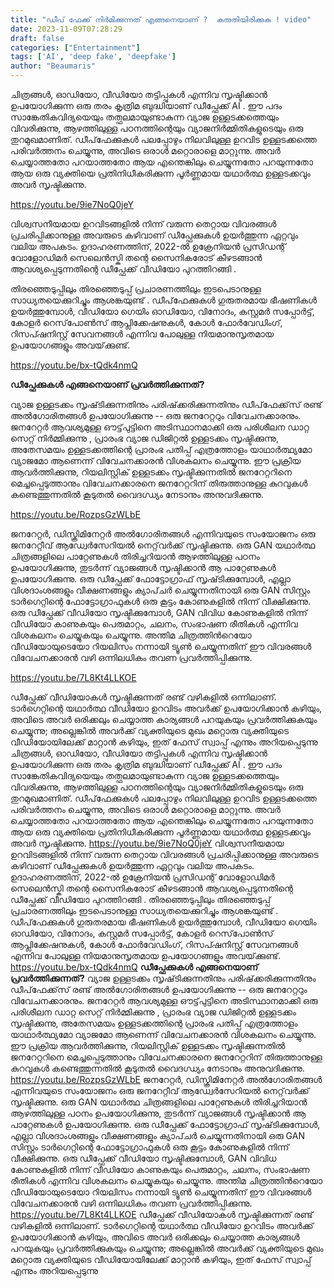 ```yaml
---
title: "ഡീപ് ഫേക്ക് നിർമിക്കുന്നത് എങ്ങനെയാണ് ?  കരുതിയിരിക്കുക ! video"
date: 2023-11-09T07:28:29
draft: false
categories: ["Entertainment"]
tags: ['AI', 'deep fake', 'deepfake']
author: "Beaumaris"
---
```


ചിത്രങ്ങൾ, ഓഡിയോ, വീഡിയോ തട്ടിപ്പുകൾ എന്നിവ സൃഷ്ടിക്കാൻ ഉപയോഗിക്കുന്ന ഒരു തരം കൃത്രിമ ബുദ്ധിയാണ് ഡീപ്ഫേക്ക് AI . ഈ പദം സാങ്കേതികവിദ്യയെയും തത്ഫലമായുണ്ടാകുന്ന വ്യാജ ഉള്ളടക്കത്തെയും വിവരിക്കുന്നു, ആഴത്തിലുള്ള പഠനത്തിന്റെയും വ്യാജനിർമ്മിതികളുടെയും ഒരു തുറമുഖമാണിത്. ഡീപ്‌ഫേക്കുകൾ പലപ്പോഴും നിലവിലുള്ള ഉറവിട ഉള്ളടക്കത്തെ പരിവർത്തനം ചെയ്യുന്നു, അവിടെ ഒരാൾ മറ്റൊരാളെ മാറ്റുന്നു. അവർ ചെയ്യാത്തതോ പറയാത്തതോ ആയ എന്തെങ്കിലും ചെയ്യുന്നതോ പറയുന്നതോ ആയ ഒരു വ്യക്തിയെ പ്രതിനിധീകരിക്കുന്ന പൂർണ്ണമായ യഥാർത്ഥ ഉള്ളടക്കവും അവർ സൃഷ്ടിക്കുന്നു.

https://youtu.be/9ie7NoQ0jeY

വിശ്വസനീയമായ ഉറവിടങ്ങളിൽ നിന്ന് വരുന്ന തെറ്റായ വിവരങ്ങൾ പ്രചരിപ്പിക്കാനുള്ള അവരുടെ കഴിവാണ് ഡീപ്ഫേക്കുകൾ ഉയർത്തുന്ന ഏറ്റവും വലിയ അപകടം. ഉദാഹരണത്തിന്, 2022-ൽ ഉക്രേനിയൻ പ്രസിഡന്റ് വോളോഡിമർ സെലെൻസ്കി തന്റെ സൈനികരോട് കീഴടങ്ങാൻ ആവശ്യപ്പെടുന്നതിന്റെ ഡീപ്ഫേക്ക് വീഡിയോ പുറത്തിറങ്ങി .

തിരഞ്ഞെടുപ്പിലും തിരഞ്ഞെടുപ്പ് പ്രചാരണത്തിലും ഇടപെടാനുള്ള സാധ്യതയെക്കുറിച്ചും ആശങ്കയുണ്ട് . ഡീപ്‌ഫേക്കുകൾ ഗുരുതരമായ ഭീഷണികൾ ഉയർത്തുമ്പോൾ, വീഡിയോ ഗെയിം ഓഡിയോ, വിനോദം, കസ്റ്റമർ സപ്പോർട്ട്, കോളർ റെസ്‌പോൺസ് ആപ്ലിക്കേഷനുകൾ, കോൾ ഫോർവേഡിംഗ്, റിസപ്ഷനിസ്റ്റ് സേവനങ്ങൾ എന്നിവ പോലുള്ള നിയമാനുസൃതമായ ഉപയോഗങ്ങളും അവയ്‌ക്കുണ്ട്.

https://youtu.be/bx-tQdk4nmQ

<strong>ഡീപ്ഫേക്കുകൾ എങ്ങനെയാണ് പ്രവർത്തിക്കുന്നത്?</strong>

വ്യാജ ഉള്ളടക്കം സൃഷ്‌ടിക്കുന്നതിനും പരിഷ്‌ക്കരിക്കുന്നതിനും ഡീപ്‌ഫേക്ക്‌സ് രണ്ട് അൽഗോരിതങ്ങൾ ഉപയോഗിക്കുന്നു -- ഒരു ജനറേറ്ററും വിവേചനക്കാരനും. ജനറേറ്റർ ആവശ്യമുള്ള ഔട്ട്‌പുട്ടിനെ അടിസ്ഥാനമാക്കി ഒരു പരിശീലന ഡാറ്റ സെറ്റ് നിർമ്മിക്കുന്നു , പ്രാരംഭ വ്യാജ ഡിജിറ്റൽ ഉള്ളടക്കം സൃഷ്ടിക്കുന്നു, അതേസമയം ഉള്ളടക്കത്തിന്റെ പ്രാരംഭ പതിപ്പ് എത്രത്തോളം യാഥാർത്ഥ്യമോ വ്യാജമോ ആണെന്ന് വിവേചനക്കാരൻ വിശകലനം ചെയ്യുന്നു. ഈ പ്രക്രിയ ആവർത്തിക്കുന്നു, റിയലിസ്റ്റിക് ഉള്ളടക്കം സൃഷ്ടിക്കുന്നതിൽ ജനറേറ്ററിനെ മെച്ചപ്പെടുത്താനും വിവേചനക്കാരനെ ജനറേറ്ററിന് തിരുത്താനുള്ള കുറവുകൾ കണ്ടെത്തുന്നതിൽ കൂടുതൽ വൈദഗ്ധ്യം നേടാനും അനുവദിക്കുന്നു.

https://youtu.be/RozpsGzWLbE

ജനറേറ്റർ, ഡിസ്ക്രിമിനേറ്റർ അൽഗോരിതങ്ങൾ എന്നിവയുടെ സംയോജനം ഒരു ജനറേറ്റീവ് ആഡ്വേർസേറിയൽ നെറ്റ്‌വർക്ക് സൃഷ്ടിക്കുന്നു. ഒരു GAN യഥാർത്ഥ ചിത്രങ്ങളിലെ പാറ്റേണുകൾ തിരിച്ചറിയാൻ ആഴത്തിലുള്ള പഠനം ഉപയോഗിക്കുന്നു, തുടർന്ന് വ്യാജങ്ങൾ സൃഷ്ടിക്കാൻ ആ പാറ്റേണുകൾ ഉപയോഗിക്കുന്നു. ഒരു ഡീപ്ഫേക്ക് ഫോട്ടോഗ്രാഫ് സൃഷ്‌ടിക്കുമ്പോൾ, എല്ലാ വിശദാംശങ്ങളും വീക്ഷണങ്ങളും ക്യാപ്‌ചർ ചെയ്യുന്നതിനായി ഒരു GAN സിസ്റ്റം ടാർഗെറ്റിന്റെ ഫോട്ടോഗ്രാഫുകൾ ഒരു കൂട്ടം കോണുകളിൽ നിന്ന് വീക്ഷിക്കുന്നു. ഒരു ഡീപ്ഫേക്ക് വീഡിയോ സൃഷ്ടിക്കുമ്പോൾ, GAN വിവിധ കോണുകളിൽ നിന്ന് വീഡിയോ കാണുകയും പെരുമാറ്റം, ചലനം, സംഭാഷണ രീതികൾ എന്നിവ വിശകലനം ചെയ്യുകയും ചെയ്യുന്നു. അന്തിമ ചിത്രത്തിൻറെയോ വീഡിയോയുടെയോ റിയലിസം നന്നായി ട്യൂൺ ചെയ്യുന്നതിന് ഈ വിവരങ്ങൾ വിവേചനക്കാരൻ വഴി ഒന്നിലധികം തവണ പ്രവർത്തിപ്പിക്കുന്നു.

https://youtu.be/7L8Kt4LLKOE

ഡീപ്ഫേക്ക് വീഡിയോകൾ സൃഷ്ടിക്കുന്നത് രണ്ട് വഴികളിൽ ഒന്നിലാണ്. ടാർഗെറ്റിന്റെ യഥാർത്ഥ വീഡിയോ ഉറവിടം അവർക്ക് ഉപയോഗിക്കാൻ കഴിയും, അവിടെ അവർ ഒരിക്കലും ചെയ്യാത്ത കാര്യങ്ങൾ പറയുകയും പ്രവർത്തിക്കുകയും ചെയ്യുന്നു; അല്ലെങ്കിൽ അവർക്ക് വ്യക്തിയുടെ മുഖം മറ്റൊരു വ്യക്തിയുടെ വീഡിയോയിലേക്ക് മാറ്റാൻ കഴിയും, ഇത് ഫേസ് സ്വാപ്പ് എന്നും അറിയപ്പെടുന്നു
ചിത്രങ്ങൾ, ഓഡിയോ, വീഡിയോ തട്ടിപ്പുകൾ എന്നിവ സൃഷ്ടിക്കാൻ ഉപയോഗിക്കുന്ന ഒരു തരം കൃത്രിമ ബുദ്ധിയാണ് ഡീപ്ഫേക്ക് AI . ഈ പദം സാങ്കേതികവിദ്യയെയും തത്ഫലമായുണ്ടാകുന്ന വ്യാജ ഉള്ളടക്കത്തെയും വിവരിക്കുന്നു, ആഴത്തിലുള്ള പഠനത്തിന്റെയും വ്യാജനിർമ്മിതികളുടെയും ഒരു തുറമുഖമാണിത്. ഡീപ്‌ഫേക്കുകൾ പലപ്പോഴും നിലവിലുള്ള ഉറവിട ഉള്ളടക്കത്തെ പരിവർത്തനം ചെയ്യുന്നു, അവിടെ ഒരാൾ മറ്റൊരാളെ മാറ്റുന്നു. അവർ ചെയ്യാത്തതോ പറയാത്തതോ ആയ എന്തെങ്കിലും ചെയ്യുന്നതോ പറയുന്നതോ ആയ ഒരു വ്യക്തിയെ പ്രതിനിധീകരിക്കുന്ന പൂർണ്ണമായ യഥാർത്ഥ ഉള്ളടക്കവും അവർ സൃഷ്ടിക്കുന്നു. https://youtu.be/9ie7NoQ0jeY വിശ്വസനീയമായ ഉറവിടങ്ങളിൽ നിന്ന് വരുന്ന തെറ്റായ വിവരങ്ങൾ പ്രചരിപ്പിക്കാനുള്ള അവരുടെ കഴിവാണ് ഡീപ്ഫേക്കുകൾ ഉയർത്തുന്ന ഏറ്റവും വലിയ അപകടം. ഉദാഹരണത്തിന്, 2022-ൽ ഉക്രേനിയൻ പ്രസിഡന്റ് വോളോഡിമർ സെലെൻസ്കി തന്റെ സൈനികരോട് കീഴടങ്ങാൻ ആവശ്യപ്പെടുന്നതിന്റെ ഡീപ്ഫേക്ക് വീഡിയോ പുറത്തിറങ്ങി . തിരഞ്ഞെടുപ്പിലും തിരഞ്ഞെടുപ്പ് പ്രചാരണത്തിലും ഇടപെടാനുള്ള സാധ്യതയെക്കുറിച്ചും ആശങ്കയുണ്ട് . ഡീപ്‌ഫേക്കുകൾ ഗുരുതരമായ ഭീഷണികൾ ഉയർത്തുമ്പോൾ, വീഡിയോ ഗെയിം ഓഡിയോ, വിനോദം, കസ്റ്റമർ സപ്പോർട്ട്, കോളർ റെസ്‌പോൺസ് ആപ്ലിക്കേഷനുകൾ, കോൾ ഫോർവേഡിംഗ്, റിസപ്ഷനിസ്റ്റ് സേവനങ്ങൾ എന്നിവ പോലുള്ള നിയമാനുസൃതമായ ഉപയോഗങ്ങളും അവയ്‌ക്കുണ്ട്. https://youtu.be/bx-tQdk4nmQ **ഡീപ്ഫേക്കുകൾ എങ്ങനെയാണ് പ്രവർത്തിക്കുന്നത്?** വ്യാജ ഉള്ളടക്കം സൃഷ്‌ടിക്കുന്നതിനും പരിഷ്‌ക്കരിക്കുന്നതിനും ഡീപ്‌ഫേക്ക്‌സ് രണ്ട് അൽഗോരിതങ്ങൾ ഉപയോഗിക്കുന്നു -- ഒരു ജനറേറ്ററും വിവേചനക്കാരനും. ജനറേറ്റർ ആവശ്യമുള്ള ഔട്ട്‌പുട്ടിനെ അടിസ്ഥാനമാക്കി ഒരു പരിശീലന ഡാറ്റ സെറ്റ് നിർമ്മിക്കുന്നു , പ്രാരംഭ വ്യാജ ഡിജിറ്റൽ ഉള്ളടക്കം സൃഷ്ടിക്കുന്നു, അതേസമയം ഉള്ളടക്കത്തിന്റെ പ്രാരംഭ പതിപ്പ് എത്രത്തോളം യാഥാർത്ഥ്യമോ വ്യാജമോ ആണെന്ന് വിവേചനക്കാരൻ വിശകലനം ചെയ്യുന്നു. ഈ പ്രക്രിയ ആവർത്തിക്കുന്നു, റിയലിസ്റ്റിക് ഉള്ളടക്കം സൃഷ്ടിക്കുന്നതിൽ ജനറേറ്ററിനെ മെച്ചപ്പെടുത്താനും വിവേചനക്കാരനെ ജനറേറ്ററിന് തിരുത്താനുള്ള കുറവുകൾ കണ്ടെത്തുന്നതിൽ കൂടുതൽ വൈദഗ്ധ്യം നേടാനും അനുവദിക്കുന്നു. https://youtu.be/RozpsGzWLbE ജനറേറ്റർ, ഡിസ്ക്രിമിനേറ്റർ അൽഗോരിതങ്ങൾ എന്നിവയുടെ സംയോജനം ഒരു ജനറേറ്റീവ് ആഡ്വേർസേറിയൽ നെറ്റ്‌വർക്ക് സൃഷ്ടിക്കുന്നു. ഒരു GAN യഥാർത്ഥ ചിത്രങ്ങളിലെ പാറ്റേണുകൾ തിരിച്ചറിയാൻ ആഴത്തിലുള്ള പഠനം ഉപയോഗിക്കുന്നു, തുടർന്ന് വ്യാജങ്ങൾ സൃഷ്ടിക്കാൻ ആ പാറ്റേണുകൾ ഉപയോഗിക്കുന്നു. ഒരു ഡീപ്ഫേക്ക് ഫോട്ടോഗ്രാഫ് സൃഷ്‌ടിക്കുമ്പോൾ, എല്ലാ വിശദാംശങ്ങളും വീക്ഷണങ്ങളും ക്യാപ്‌ചർ ചെയ്യുന്നതിനായി ഒരു GAN സിസ്റ്റം ടാർഗെറ്റിന്റെ ഫോട്ടോഗ്രാഫുകൾ ഒരു കൂട്ടം കോണുകളിൽ നിന്ന് വീക്ഷിക്കുന്നു. ഒരു ഡീപ്ഫേക്ക് വീഡിയോ സൃഷ്ടിക്കുമ്പോൾ, GAN വിവിധ കോണുകളിൽ നിന്ന് വീഡിയോ കാണുകയും പെരുമാറ്റം, ചലനം, സംഭാഷണ രീതികൾ എന്നിവ വിശകലനം ചെയ്യുകയും ചെയ്യുന്നു. അന്തിമ ചിത്രത്തിൻറെയോ വീഡിയോയുടെയോ റിയലിസം നന്നായി ട്യൂൺ ചെയ്യുന്നതിന് ഈ വിവരങ്ങൾ വിവേചനക്കാരൻ വഴി ഒന്നിലധികം തവണ പ്രവർത്തിപ്പിക്കുന്നു. https://youtu.be/7L8Kt4LLKOE ഡീപ്ഫേക്ക് വീഡിയോകൾ സൃഷ്ടിക്കുന്നത് രണ്ട് വഴികളിൽ ഒന്നിലാണ്. ടാർഗെറ്റിന്റെ യഥാർത്ഥ വീഡിയോ ഉറവിടം അവർക്ക് ഉപയോഗിക്കാൻ കഴിയും, അവിടെ അവർ ഒരിക്കലും ചെയ്യാത്ത കാര്യങ്ങൾ പറയുകയും പ്രവർത്തിക്കുകയും ചെയ്യുന്നു; അല്ലെങ്കിൽ അവർക്ക് വ്യക്തിയുടെ മുഖം മറ്റൊരു വ്യക്തിയുടെ വീഡിയോയിലേക്ക് മാറ്റാൻ കഴിയും, ഇത് ഫേസ് സ്വാപ്പ് എന്നും അറിയപ്പെടുന്നു
